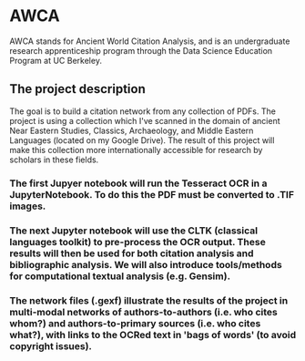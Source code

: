 # AWCA
AWCA stands for Ancient World Citation Analysis, and is an undergraduate research apprenticeship program through the Data Science Education Program at UC Berkeley.
## The project description
The goal is to build a citation network from any collection of PDFs. The project is using a collection which I've scanned in the domain of ancient Near Eastern Studies, Classics, Archaeology, and Middle Eastern Languages (located on my Google Drive). The result of this project will make this collection more internationally accessible for research by scholars in these fields.
### The first Jupyer notebook will run the Tesseract OCR in a JupyterNotebook. To do this the PDF must be converted to .TIF images. 
### The next Jupyter notebook will use the CLTK (classical languages toolkit) to pre-process the OCR output. These results will then be used for both citation analysis and bibliographic analysis. We will also introduce tools/methods for computational textual analysis (e.g. Gensim).
### The network files (.gexf) illustrate the results of the project in multi-modal networks of authors-to-authors (i.e. who cites whom?) and authors-to-primary sources (i.e. who cites what?), with links to the OCRed text in 'bags of words' (to avoid copyright issues). 
